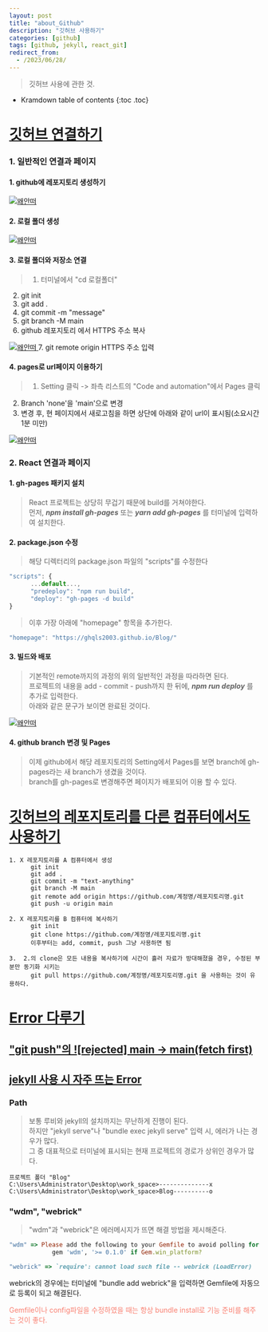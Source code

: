 ```yaml
---
layout: post
title: "about_Github"
description: "깃허브 사용하기"
categories: [github]
tags: [github, jekyll, react_git]
redirect_from:
  - /2023/06/28/
---
```


> 깃허브 사용에 관한 것.

* Kramdown table of contents
{:toc .toc}

# <ins> 깃허브 연결하기 </ins>
### 1. 일반적인 연결과 페이지
#### 1. github에 레포지토리 생성하기
> 
<a class="post-image" href="{{site.baseurl}}/assets/images/github/leaflet1.png">
<img itemprop="image" data-src="{{site.baseurl}}/assets/images/github/leaflet1.png" src="{{site.baseurl}}/assets/javascripts/unveil/loader.gif" alt="왜안떠" />
</a>

#### 2. 로컬 폴더 생성
> 
<a class="post-image" href="{{site.baseurl}}/assets/images/github/folder1.png">
      <img itemprop="image" data-src="{{site.baseurl}}/assets/images/github/folder1.png" src="{{site.baseurl}}/assets/javascripts/unveil/loader.gif" alt="왜안떠" />
</a>

#### 3. 로컬 폴더와 저장소 연결
> 1. 터미널에서 "cd 로컬폴더"
2. git init
3. git add .
4. git commit -m "message"
5. git branch -M main
6. github 레포지토리 에서 HTTPS 주소 복사
<a class="post-image" href="{{site.baseurl}}/assets/images/github/code1.png">
      <img itemprop="image" data-src="{{site.baseurl}}/assets/images/github/code1.png" src="{{site.baseurl}}/assets/javascripts/unveil/loader.gif" alt="왜안떠" />
</a>
7. git remote origin HTTPS 주소 입력

#### 4. pages로 url페이지 이용하기
> 1. Setting 클릭 -> 좌측 리스트의 "Code and automation"에서 Pages 클릭
2. Branch 'none'을 'main'으로 변경
3. 변경 후, 현 페이지에서 새로고침을 하면 상단에 아래와 같이 url이 표시됨(소요시간 1분 미만)  
<a class="post-image" href="{{site.baseurl}}/assets/images/github/Pages.png">
      <img itemprop="image" data-src="{{site.baseurl}}/assets/images/github/Pages.png" src="{{site.baseurl}}/assets/javascripts/unveil/loader.gif" alt="왜안떠" />
</a>

### 2. React 연결과 페이지
#### 1. gh-pages 패키지 설치
> React 프로젝트는 상당히 무겁기 때문에 build를 거쳐야한다.  
먼저, ___npm install gh-pages___ 또는 ___yarn add gh-pages___ 를 터미널에 입력하여 설치한다.

#### 2. package.json 수정
> 해당 디렉터리의 package.json 파일의 "scripts"를 수정한다  
~~~js
"scripts": {
      ...default...,
      "predeploy": "npm run build",
      "deploy": "gh-pages -d build"
}
~~~
> 이후 가장 아래에 "homepage" 항목을 추가한다.  
~~~js
"homepage": "https://ghqls2003.github.io/Blog/"
~~~

#### 3. 빌드와 배포
> 기본적인 remote까지의 과정의 위의 일반적인 과정을 따라하면 된다.  
프로젝트의 내용을 add - commit - push까지 한 뒤에, ___npm run deploy___ 를 추가로 입력한다.  
아래와 같은 문구가 보이면 완료된 것이다.  
<a class="post-image" href="{{site.baseurl}}/assets/images/github/reactBuild.png">
      <img itemprop="image" data-src="{{site.baseurl}}/assets/images/github/reactBuild.png" src="{{site.baseurl}}/assets/javascripts/unveil/loader.gif" alt="왜안떠" />
</a>

#### 4. github branch 변경 및 Pages
> 이제 github에서 해당 레포지토리의 Setting에서 Pages를 보면 branch에 gh-pages라는 새 branch가 생겼을 것이다.  
branch를 gh-pages로 변경해주면 페이지가 배포되어 이용 할 수 있다.


# <ins>깃허브의 레포지토리를 다른 컴퓨터에서도 사용하기</ins>
~~~~
1. X 레포지토리를 A 컴퓨터에서 생성
      git init
      git add .
      git commit -m "text-anything"
      git branch -M main
      git remote add origin https://github.com/계정명/레포지토리명.git
      git push -u origin main

2. X 레포지토리를 B 컴퓨터에 복사하기
      git init
      git clone https://github.com/계정명/레포지토리명.git
      이후부터는 add, commit, push 그냥 사용하면 됨

3.  2.의 clone은 모든 내용을 복사하기에 시간이 흘러 자료가 방대해졌을 경우, 수정된 부분만 동기화 시키는
      git pull https://github.com/계정명/레포지토리명.git 을 사용하는 것이 유용하다.
~~~~


# <ins>Error 다루기</ins>
## <ins> "git push"의 ![rejected] main -> main(fetch first)</ins>

## <ins>jekyll 사용 시 자주 뜨는 Error</ins>
### Path
> 보통 루비와 jekyll의 설치까지는 무난하게 진행이 된다.<br>
하지만 "jekyll serve"나 "bundle exec jekyll serve" 입력 시, 에러가 나는 경우가 많다.<br>
그 중 대표적으로 터미널에 표시되는 현재 프로젝트의 경로가 상위인 경우가 많다.

~~~
프로젝트 폴더 "Blog"
C:\Users\Administrator\Desktop\work_space>--------------x
C:\Users\Administrator\Desktop\work_space>Blog----------o
~~~

### "wdm", "webrick"
> "wdm"과 "webrick"은 에러메시지가 뜨면 해결 방법을 제시해준다.

~~~~ruby
"wdm" => Please add the following to your Gemfile to avoid polling for changes:
            gem 'wdm', '>= 0.1.0' if Gem.win_platform?

"webrick" => `require': cannot load such file -- webrick (LoadError)
~~~~
webrick의 경우에는 터미널에 "bundle add webrick"을 입력하면 Gemfile에 자동으로 등록이 되고 해결된다.<br>
<div style="color:salmon">Gemfile이나 config파일을 수정하였을 때는 항상 bundle install로 기능 준비를 해주는 것이 좋다.</div>